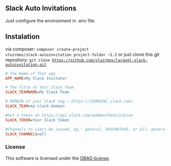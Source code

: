 ## Slack Auto Invitations
Just configure the environment in .env file:

## Instalation

via composer:  <code>composer create-project vluzrmos/slack-autoinvitation project-folder ~1.2</code>
or just clone this git repository: <code>git clone https://github.com/vluzrmos/laravel-slack-autoinvitation.git</code>

```ini
# The Name of That app
APP_NAME=My Slack Invitator

# The Title of Your Slack Team
SLACK_TEAMNAME=My Slack Team 

# DOMAIN of your Slack (eg.: https://{DOMAIN}.slack.com)
SLACK_TEAM=my-slack-domain

#Get a token on https://api.slack.com/web#authentication
SLACK_TOKEN=Your Slack Token

#Channels to users be joined, eg.: general, UE45487X45, or all; general is default.
SLACK_CHANNELS=all
```
### License

This software is licensed under the [DBAD license](http://www.dbad-license.org/).
